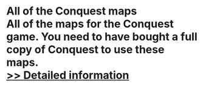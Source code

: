 # All of the Conquest maps<br />All of the maps for the Conquest game. You need to have bought a full copy of Conquest to use these maps.<br />[>> Detailed information](https://secure.shareit.com/shareit/product.html?productid=300944059&affiliateid=200057808)